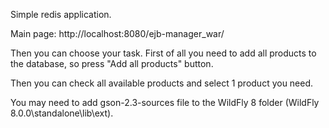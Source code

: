 Simple redis application.

Main page: http://localhost:8080/ejb-manager_war/

Then you can choose your task.
First of all you need to add all products to the database, so press "Add all products" button.

Then you can check all available products and select 1 product you need.

You may need to add gson-2.3-sources file to the WildFly 8 folder (WildFly 8.0.0\standalone\lib\ext).